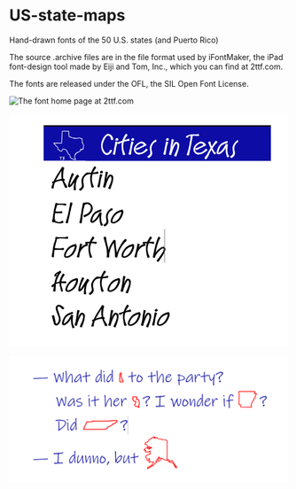 # US-state-maps
Hand-drawn fonts of the 50 U.S. states (and Puerto Rico)

The source .archive files are in the file format used by iFontMaker, the iPad font-design tool made by Eiji and Tom, Inc., which you can find at 2ttf.com.

The fonts are released under the OFL, the SIL Open Font License.

![The font home page at 2ttf.com](samples/Handmade_US_state_maps_sample_3.PNG?raw=true "Font samples")

![Outline Texas used in heading](samples/Handmade_US_state_maps_sample_1.PNG?raw=true "State with abbreviation to identify it")

![Delaware, New Jersey, Arkansas, Tennessee, Alaska](samples/Handmade_US_state_maps_sample_2.PNG?raw=true "States with no identifiers")
